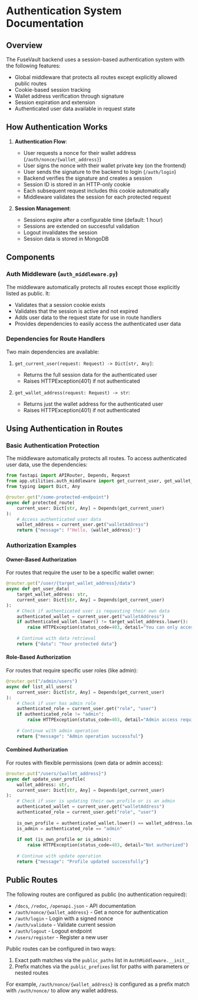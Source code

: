 # Authentication System Documentation

## Overview

The FuseVault backend uses a session-based authentication system with the following features:

- Global middleware that protects all routes except explicitly allowed public routes
- Cookie-based session tracking
- Wallet address verification through signature
- Session expiration and extension
- Authenticated user data available in request state

## How Authentication Works

1. **Authentication Flow**:
   - User requests a nonce for their wallet address (`/auth/nonce/{wallet_address}`)
   - User signs the nonce with their wallet private key (on the frontend)
   - User sends the signature to the backend to login (`/auth/login`)
   - Backend verifies the signature and creates a session
   - Session ID is stored in an HTTP-only cookie
   - Each subsequent request includes this cookie automatically
   - Middleware validates the session for each protected request

2. **Session Management**:
   - Sessions expire after a configurable time (default: 1 hour)
   - Sessions are extended on successful validation
   - Logout invalidates the session
   - Session data is stored in MongoDB

## Components

### Auth Middleware (`auth_middleware.py`)

The middleware automatically protects all routes except those explicitly listed as public. It:
- Validates that a session cookie exists
- Validates that the session is active and not expired
- Adds user data to the request state for use in route handlers
- Provides dependencies to easily access the authenticated user data

### Dependencies for Route Handlers

Two main dependencies are available:

1. `get_current_user(request: Request) -> Dict[str, Any]`:
   - Returns the full session data for the authenticated user
   - Raises HTTPException(401) if not authenticated

2. `get_wallet_address(request: Request) -> str`:
   - Returns just the wallet address for the authenticated user
   - Raises HTTPException(401) if not authenticated

## Using Authentication in Routes

### Basic Authentication Protection

The middleware automatically protects all routes. To access authenticated user data, use the dependencies:

```python
from fastapi import APIRouter, Depends, Request
from app.utilities.auth_middleware import get_current_user, get_wallet_address
from typing import Dict, Any

@router.get("/some-protected-endpoint")
async def protected_route(
    current_user: Dict[str, Any] = Depends(get_current_user)
):
    # Access authenticated user data
    wallet_address = current_user.get("walletAddress")
    return {"message": f"Hello, {wallet_address}!"}
```

### Authorization Examples

#### Owner-Based Authorization

For routes that require the user to be a specific wallet owner:

```python
@router.get("/user/{target_wallet_address}/data")
async def get_user_data(
    target_wallet_address: str,
    current_user: Dict[str, Any] = Depends(get_current_user)
):
    # Check if authenticated user is requesting their own data
    authenticated_wallet = current_user.get("walletAddress")
    if authenticated_wallet.lower() != target_wallet_address.lower():
        raise HTTPException(status_code=403, detail="You can only access your own data")
        
    # Continue with data retrieval
    return {"data": "Your protected data"}
```

#### Role-Based Authorization

For routes that require specific user roles (like admin):

```python
@router.get("/admin/users")
async def list_all_users(
    current_user: Dict[str, Any] = Depends(get_current_user)
):
    # Check if user has admin role
    authenticated_role = current_user.get("role", "user")
    if authenticated_role != "admin":
        raise HTTPException(status_code=403, detail="Admin access required")
        
    # Continue with admin operation
    return {"message": "Admin operation successful"}
```

#### Combined Authorization

For routes with flexible permissions (own data or admin access):

```python
@router.put("/users/{wallet_address}")
async def update_user_profile(
    wallet_address: str,
    current_user: Dict[str, Any] = Depends(get_current_user)
):
    # Check if user is updating their own profile or is an admin
    authenticated_wallet = current_user.get("walletAddress")
    authenticated_role = current_user.get("role", "user")
    
    is_own_profile = authenticated_wallet.lower() == wallet_address.lower()
    is_admin = authenticated_role == "admin"
    
    if not (is_own_profile or is_admin):
        raise HTTPException(status_code=403, detail="Not authorized")
        
    # Continue with update operation
    return {"message": "Profile updated successfully"}
```

## Public Routes

The following routes are configured as public (no authentication required):
- `/docs`, `/redoc`, `/openapi.json` - API documentation
- `/auth/nonce/{wallet_address}` - Get a nonce for authentication
- `/auth/login` - Login with a signed nonce
- `/auth/validate` - Validate current session
- `/auth/logout` - Logout endpoint
- `/users/register` - Register a new user


Public routes can be configured in two ways:
1. Exact path matches via the `public_paths` list in `AuthMiddleware.__init__`
2. Prefix matches via the `public_prefixes` list for paths with parameters or nested routes

For example, `/auth/nonce/{wallet_address}` is configured as a prefix match with `/auth/nonce/` to allow any wallet address.

